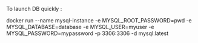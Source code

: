 To launch DB quickly : 


docker run --name mysql-instance -e MYSQL_ROOT_PASSWORD=pwd -e MYSQL_DATABASE=database -e MYSQL_USER=myuser -e MYSQL_PASSWORD=mypassword -p 3306:3306 -d mysql:latest
